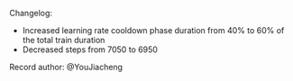 Changelog:
- Increased learning rate cooldown phase duration from 40% to 60% of the total train duration
- Decreased steps from 7050 to 6950

Record author: @YouJiacheng
